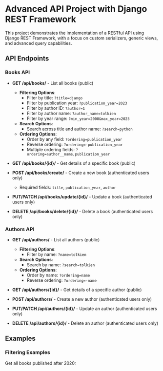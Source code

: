# Advanced API Project with Django REST Framework

This project demonstrates the implementation of a RESTful API using Django REST Framework, with a focus on custom serializers, generic views, and advanced query capabilities.

## API Endpoints

### Books API

- **GET /api/books/** - List all books (public)
  - **Filtering Options**:
    - Filter by title: `?title=django`
    - Filter by publication year: `?publication_year=2023`
    - Filter by author ID: `?author=1`
    - Filter by author name: `?author_name=tolkien`
    - Filter by year range: `?min_year=2000&max_year=2023`
  - **Search Options**:
    - Search across title and author name: `?search=python`
  - **Ordering Options**:
    - Order by any field: `?ordering=publication_year`
    - Reverse ordering: `?ordering=-publication_year`
    - Multiple ordering fields: `?ordering=author__name,publication_year`

- **GET /api/books/{id}/** - Get details of a specific book (public)

- **POST /api/books/create/** - Create a new book (authenticated users only)
  - Required fields: `title`, `publication_year`, `author`

- **PUT/PATCH /api/books/update/{id}/** - Update a book (authenticated users only)

- **DELETE /api/books/delete/{id}/** - Delete a book (authenticated users only)

### Authors API

- **GET /api/authors/** - List all authors (public)
  - **Filtering Options**:
    - Filter by name: `?name=tolkien`
  - **Search Options**:
    - Search by name: `?search=tolkien`
  - **Ordering Options**:
    - Order by name: `?ordering=name`
    - Reverse ordering: `?ordering=-name`

- **GET /api/authors/{id}/** - Get details of a specific author (public)
- **POST /api/authors/** - Create a new author (authenticated users only)
- **PUT/PATCH /api/authors/{id}/** - Update an author (authenticated users only)
- **DELETE /api/authors/{id}/** - Delete an author (authenticated users only)

## Examples

### Filtering Examples

Get all books published after 2020: